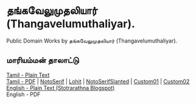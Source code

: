# தங்கவேலுமுதலியார் (Thangavelumuthaliyar).

Public Domain Works by தங்கவேலுமுதலியார் (Thangavelumuthaliyar).

## மாரியம்மன் தாலாட்டு

[Tamil - Plain Text](mariamman/full-text-tamil.md)  
[Tamil - PDF](https://cdn.solaranamnesis.com/Thangavelumuthaliyar/mariamman/mariamman_1920_tamil.pdf) | [NotoSerif](https://cdn.solaranamnesis.com/Thangavelumuthaliyar/mariamman/mariamman_1920_tamil_notoserif.pdf) | [Lohit](https://cdn.solaranamnesis.com/Thangavelumuthaliyar/mariamman/mariamman_1920_tamil_lohit.pdf) | [NotoSerifSlanted](https://cdn.solaranamnesis.com/Thangavelumuthaliyar/mariamman/mariamman_1920_tamil_notoserifslanted.pdf) | [Custom01](https://cdn.solaranamnesis.com/Thangavelumuthaliyar/mariamman/mariamman_1920_tamil_custom01.pdf) | [Custom02](https://cdn.solaranamnesis.com/Thangavelumuthaliyar/mariamman/mariamman_1920_tamil_custom02.pdf)  
[English - Plain Text (Stotrarathna Blogspot)](https://stotrarathna.blogspot.com/2009/07/mariamman-thalattu-tamil.html)  
English - PDF  
